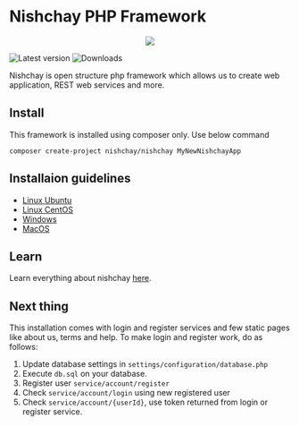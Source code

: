 # Nishchay PHP Framework
<p align="center">
  <a href="https://nishchay.io">
      <img src="https://static.nishchay.io/resources/images/nishchay.png"/>
  </a>
</p>

![Latest version](https://img.shields.io/packagist/v/nishchay/nishchay.svg)
![Downloads](https://img.shields.io/packagist/dt/nishchay/nishchay.svg)

Nishchay is open structure php framework which allows us to create web application, REST web services and more.

## Install

This framework is installed using composer only.  Use below command

```
composer create-project nishchay/nishchay MyNewNishchayApp
```

## Installaion guidelines

* [Linux Ubuntu](https://nishchay.io/learningCenter/installation/ubuntu/composer)
* [Linux CentOS](https://nishchay.io/learningCenter/installation/centos/composer)
* [Windows](https://nishchay.io/learningCenter/installation/windows/composer)
* [MacOS](https://nishchay.io/learningCenter/installation/macos/composer)


## Learn

Learn everything about nishchay [here](https://nishchay.io/learningCenter).

## Next thing

This installation comes with login and register services and few static pages like about us, terms and help. To make login and register work, do as follows:


1. Update database settings in `settings/configuration/database.php`
2. Execute `db.sql` on your database.
3. Register user `service/account/register`
4. Check `service/account/login` using new registered user
5. Check `service/account/{userId}`, use token returned from login or register service.
